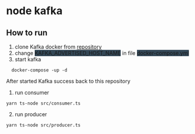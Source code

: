 # node kafka 

## How to run 
  1. clone Kafka docker  from  [repository](https://github.com/saman-waruka/kafka-docker-from-original)
  2. change <span style="background-color: #334756">KAFKA_ADVERTISED_HOST_NAME</span> in file  <span style="background-color: #334756"> docker-compose.yml </span>
  3. start kafka 
  ```
    docker-compose -up -d
  ```


After started Kafka success  back to this repository 

  1. run consumer 

  ```
  yarn ts-node src/consumer.ts
  ```

  2. run producer
  ```
  yarn ts-node src/producer.ts
  ```
